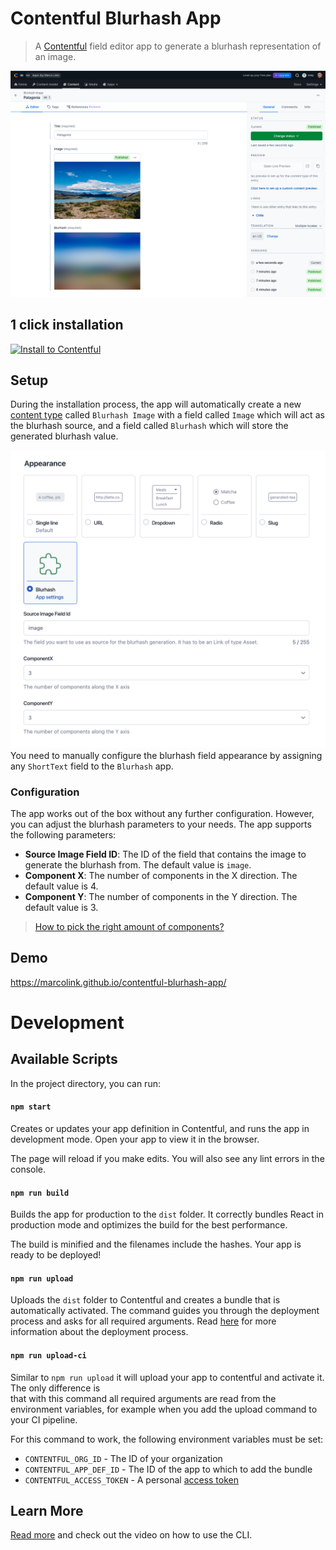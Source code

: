 # Contentful Blurhash App

> A [Contentful](https://www.contentful.com/developers/docs/extensibility/app-framework/) field editor app to generate a blurhash representation of an image. 

![blurhash-entry.png](images%2Fblurhash-entry.png)

## 1 click installation

[![Install to Contentful](https://www.ctfstatic.com/button/install-small.svg)](https://app.contentful.com/deeplink?link=apps&id=6EgmuKsOM0M1hPRhd9Zo75)

## Setup
During the installation process, the app will automatically create a new [content type](./src/logic/makeContentType.ts) called `Blurhash Image` with a field called `Image` which will act as the blurhash source, and a field called `Blurhash` which will store the generated blurhash value.

![blurhash-setup.png](images%2Fblurhash-setup.png)
You need to manually configure the blurhash field appearance by assigning any `ShortText` field to the `Blurhash` app.

### Configuration

The app works out of the box without any further configuration. However, you can adjust the blurhash parameters to your needs. The app supports the following parameters:

- **Source Image Field ID**: The ID of the field that contains the image to generate the blurhash from. The default value is `image`.
- **Component X**: The number of components in the X direction. The default value is 4.
- **Component Y**: The number of components in the Y direction. The default value is 3.

> [How to pick the right amount of components?](https://github.com/woltapp/blurhash?tab=readme-ov-file#how-do-i-pick-the-number-of-x-and-y-components)

## Demo

https://marcolink.github.io/contentful-blurhash-app/

# Development
## Available Scripts

In the project directory, you can run:

#### `npm start`

Creates or updates your app definition in Contentful, and runs the app in development mode.
Open your app to view it in the browser.

The page will reload if you make edits.
You will also see any lint errors in the console.

#### `npm run build`

Builds the app for production to the `dist` folder.
It correctly bundles React in production mode and optimizes the build for the best performance.

The build is minified and the filenames include the hashes.
Your app is ready to be deployed!

#### `npm run upload`

Uploads the `dist` folder to Contentful and creates a bundle that is automatically activated.
The command guides you through the deployment process and asks for all required arguments.
Read [here](https://www.contentful.com/developers/docs/extensibility/app-framework/create-contentful-app/#deploy-with-contentful) for more information about the deployment process.

#### `npm run upload-ci`

Similar to `npm run upload` it will upload your app to contentful and activate it. The only difference is  
that with this command all required arguments are read from the environment variables, for example when you add
the upload command to your CI pipeline.

For this command to work, the following environment variables must be set:

- `CONTENTFUL_ORG_ID` - The ID of your organization
- `CONTENTFUL_APP_DEF_ID` - The ID of the app to which to add the bundle
- `CONTENTFUL_ACCESS_TOKEN` - A personal [access token](https://www.contentful.com/developers/docs/references/content-management-api/#/reference/personal-access-tokens)

## Learn More

[Read more](https://www.contentful.com/developers/docs/extensibility/app-framework/create-contentful-app/) and check out the video on how to use the CLI.
